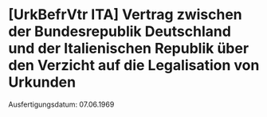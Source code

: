 # [UrkBefrVtr ITA] Vertrag zwischen der Bundesrepublik Deutschland und der Italienischen Republik über den Verzicht auf die Legalisation von Urkunden

Ausfertigungsdatum: 07.06.1969

 
